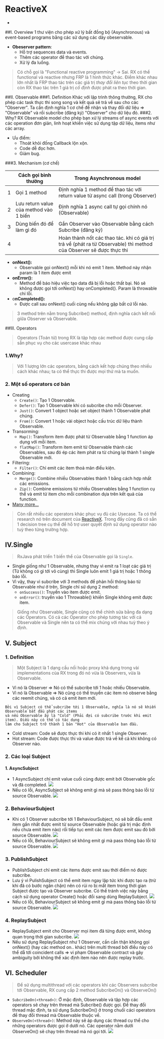 # **ReactiveX**
-
##I. Overview
	1 thư viện cho phép xử lý bất đồng bộ (Asynchronous) và event-based programs
	bằng các sử dụng các dãy obeservable.

- **Obeserver pattern**:
	- Hỗ trợ sequences data và events.
	- Thêm các operator để thao tác với chúng.
	- Xử lý đa luồng. 

> Có chỗ gọi là "Functional reactive programming" -> Sai. RX có thể functional và reactive nhưng FRP là 1 hình thức khác. Điểm khác nhau lớn nhất là FRP thao tác trên các giá trị *thay đổi liên tục* theo thời gian còn RX thao tác trên 1 giá trị *cố định* được phát ra theo thời gian.

##II. Observable
###1. Definition
	Khác với lập trình thông thường, RX cho phép các task thực thi song song và kết quả sẽ trả về sau
	cho các "Observer". Ta cần định nghĩa 1 cơ chế để nhận và thay đổi dữ liệu => "Observable" và rồi 
	subcribe (đăng ký) "Observer" cho dữ liệu đó.
###2. Why?
	RX Observable model cho phép bạn xử lý streams of async events với các operation đơn giản, linh hoạt
	khiến việc sử dụng tập dữ liệu, items như các array.
- Ưu điểm:
	- Thoát khỏi đống Callback lộn xộn.
	- Code dễ đọc hơn.
	- Giảm bug. 

###3. Mechanism (cơ chế)

|   |Cách gọi bình thường | Trong Asynchronous model 
| --- | ------------------- | -------------------------
| 1 | Gọi 1 method 		   | 	Định nghĩa 1 method để thao tác với return value từ async call (trong Observer)              |
|2 | Lưu return value của method vào 1 biến | Định nghĩa 1 async call tự gọi chính nó (Observable)
|3| Dùng biến đó để làm gì đó | Gắn Observer vào Observable bằng cách Subcribe (đăng ký) 
|4| | Hoàn thành nốt các thao tác. khi có giá trị trả về (phát ra từ Observable) thì method của Observer sẽ được thực thi

- **onNext():**
	- Observable gọi onNext() mỗi khi nó emit 1 item. Method này nhận param là 1 item được emit 
- **onError():**
	- Method để báo hiệu việc tạo data đã bị lỗi hoặc thất bại. Nó sẽ không được gọi tới onNext() hay onCompleted(). Param là throwable chỉ lỗi.
- o**nCompleted():**
	- Được call sau onNext() cuối cùng nếu không gặp bất cứ lỗi nào.
	
>3 method trên nằm trong Subcribe() method, định nghĩa cách kết nối giữa Observer và Observable.

##III. Operators

>Operators (Toán tử) trong RX là tập hợp các method được cung cấp sẵn phục vụ cho các usercase khác nhau

### 1.Why?

>Với 1 lượng lớn các operators, bằng cách kết hợp chúng theo nhiều cách khác nhau; ta có thể thực thi được
	mọi thứ mà ta muốn.

### 2. Một số operators cơ bản
- Creating
	- `Create()`: Tạo 1 Observable.
	- `Defer()`: Tạo 1 Observable khi có subcribe cho mỗi Observer.
	- `Just()`: Convert 1 object hoặc set object thành 1 Observable phát chúng.
	- `From()`: Convert 1 hoặc vài object hoặc cấu trúc dữ liệu thành Observable.
- Transorming:
	- `Map()`: Transform item được phát từ Observable bằng 1 function áp dụng với mỗi item.
	- `flatMap()`: Transform item emit từ Observable thành các Observables, sau đó ép các item phát ra từ chúng lại thành 1 single Observable mới.
- Filtering:
	- `Filter()`: Chỉ emit các item thoả mãn điều kiện.
- Combining:
	- `Merge()`: Combine nhiều Observables thành 1 bằng cách hợp nhất các emissions.
	- `Zip()`: Combine emissions từ nhiều Observables bằng 1 function cụ thể và emit từ item cho mỗi combination dựa trên kết quả của function.
- [Many more...](https://reactivex.io/documentation/operators.html)

>Còn rất nhiều các operators khác phục vụ đủ các Usecase. Ta có thể research nó trên document của [ReactiveX](https://reactivex.io/documentation/operators.html). Trong đấy cũng đã có sẵn 1 decision tree cụ thể để hỗ trợ user quyết định sử dụng operator nào tuỳ theo từng trường hợp.

## IV.Single

>RxJava phát triển 1 biến thể của Observable gọi là `Single`.

- Single giống như 1 Observable, nhưng thay vì emit ra 1 loạt các giá trị (Từ không có gì tới vô cùng) thì Single luôn emit 1 giá trị hoặc 1 thông báo lỗi.
- Vì vậy, thay vì subcribe với 3 methods để phản hồi thông báo từ Observable như ở trên, Single chỉ sử dụng 2 method:
	- `onSuccess()`: Truyền vào item được emit.
	- `onError()`: truyền vào 1 Throwable() khiến Single không emit được item.
>Giống như Observable, Single cũng có thể chỉnh sửa bằng đa dạng các Operators. Có cả các Operator cho phép tương tác với cả Observable và Single nên ta có thể mix chúng với nhau tuỳ theo ý định.

## V. Subject
### 1. Definition
> Một Subject là 1 dạng cầu nối hoặc proxy khả dụng trong vài implementations của RX trong đó nó vừa là Observers, vừa là Observable.

- Vì nó là Observer => Nó có thể subcribe tới 1 hoăc nhiều Observable.
- Vì nó là Observable => Nó cũng có thể truyền các item nó observe bằng các reemit chúng, và có cả emit item mới.

```
Bởi vì Subject có thể subcribe tới 1 Observable, nghĩa là nó sẽ khiến Observable bắt đầu phát các items 
và nếu Observable ấy là "Cold" (Phải đợi có subcribe trước khi emit item). Điều này có thể có tác dụng
làm cho Subject trở thành 1 bản "Hot" của Observable ban đầu.
```
- Cold stream: Code sẽ được thực thi khi có ít nhất 1 single Observer.
- Hot stream: Code được thực thi và value được trả về kể cả khi không có Observer nào.
### 2. Các loại Subject

#### 1. AsyncSubject
- 1 AsyncSubject chỉ emit value cuối cùng được emit bới Observable gốc và đã completed.
![](https://reactivex.io/documentation/operators/images/S.AsyncSubject.png)
- Nếu có lỗi, AsyncSubject sẽ không emit gì mà sẽ pass thông báo lỗi từ source Observable.
![](https://reactivex.io/documentation/operators/images/S.AsyncSubject.e.png)

### 2. BehaviourSubject
- Khi có 1 Observer subcribe tới 1 BehaviourSubject, nó sẽ bắt đầu emit item gần nhất được emit từ source Observable (hoặc giá trị mặc định nếu chưa emit item nào) rối tiếp tục emit các item được emit sau đó bởi source Observable.
![](https://reactivex.io/documentation/operators/images/S.BehaviorSubject.png)
- Nếu có lỗi, BehaviourSubject sẽ không emit gì mà pass thông báo lỗi từ source Observable.
![](https://reactivex.io/documentation/operators/images/S.BehaviorSubject.e.png)

### 3. PublishSubject
- PublishSubject chỉ emit các items được emit sau thời điểm nó được subcribe.
- Lưu ý vì PulishSubject có thể emit item ngay lập tức khi được tạo ra (trừ khi đã có bước ngăn chặn) nên có rủi ro bị mất item trong thời gian Subject được tạo và Observer subcribe. Có thể tránh việc này bằng cách sử dụng operator Create() hoặc đổi sang dùng ReplaySubject.
![](https://reactivex.io/documentation/operators/images/S.PublishSubject.png)
- Nếu có lỗi, BehaviourSubject sẽ không emit gì mà pass thông báo lỗi từ source Observable.
![](https://reactivex.io/documentation/operators/images/S.ReplaySubject.png)

### 4. ReplaySubject
- ReplaySubject emit cho Observer mọi item đã từng được emit, không quan trọng thời gian subcribe.
![](https://reactivex.io/documentation/operators/images/S.ReplaySubject.png)
- Nếu sử dụng ReplaySubject như 1 Observer, cần cẩn thận không gọi onNext() (hay các method on.. khác) trên multi thread bởi điều này có thể dẫ tới coincident calls => vi phạm Observable contract và gây ambiguity bởi không thể xác định item nào nên được replay trước.

## VI. Scheduler
> Để sử dụng multithread với các operators khi các Observers subcribe tới Observable, RX cung cấp 2 method SubcribeOn() và ObserveOn()

- `SubcribeOn(<thread>)`: Ở mặc định, Observable và tập hợp các operators sẽ chạy trên thread mà Subcribe() được gọi. Để thay đổi thread mặc định, ta sử dụng SubcribeOn() ở trong chuối cáci operators để thay đổi thread mà Observable thuộc về.
- `ObserveOn(<thread>)`: Method này sẽ áp dụng các thread cụ thể cho những operators được gọi ở dưới nó. Các operator nằm dưới ObserveOn() sẽ chạy trên thread mà nó gọi tới.
![](https://reactivex.io/documentation/operators/images/schedulers.png)